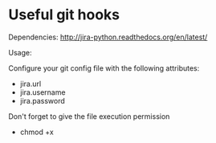 Useful git hooks
=====

Dependencies: 
  http://jira-python.readthedocs.org/en/latest/
  
Usage:

Configure your git config file with the following attributes:

* jira.url
* jira.username
* jira.password

Don't forget to give the file execution permission

* chmod +x <script>

Features so far
----

* Comment pattern enforcement
* Branch naming convention enforcement
* Tags naming convention enforcement
* Add a comment on JIRA issue after a commit
* Add a comment on JIRA issue after new branch creation
* Add a comment on JIRA issue after branch deletion
* Block push if JIRA issue is not on a certain status (ex. ON DEVELOPMENT)

### Useful info

http://git-scm.com/docs/githooks.html
